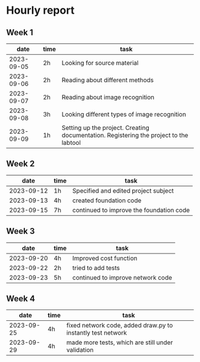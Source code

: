 # Hourly report

## Week 1

date       | time | task |
-----------|------|------|
2023-09-05 | 2h   | Looking for source material |
2023-09-06 | 2h   | Reading about different methods |
2023-09-07 | 2h   | Reading about image recognition |
2023-09-08 | 3h   | Looking different types of image recognition|
2023-09-09 | 1h   | Setting up the project. Creating documentation. Registering the project to the labtool |

## Week 2

date       | time | task |
-----------|------|------|
2023-09-12 | 1h   | Specified and edited project subject |
2023-09-13 | 4h   | created foundation code|
2023-09-15 | 7h   | continued to improve the foundation code |

## Week 3

date       | time | task |
-----------|------|------|
2023-09-20 | 4h   | Improved cost function |
2023-09-22 | 2h   | tried to add tests|
2023-09-23 | 5h   | continued to improve network code |

## Week 4

date       | time | task |
-----------|------|------|
2023-09-25 | 4h   | fixed network code, added draw.py to instantly test network|
2023-09-29 | 4h   | made more tests, which are still under validation |
